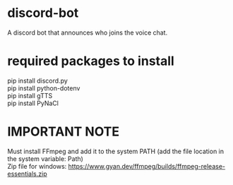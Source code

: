 # discord-bot
A discord bot that announces who joins the voice chat.


# required packages to install
pip install discord.py\
pip install python-dotenv\
pip install gTTS\
pip install PyNaCl

# IMPORTANT NOTE
Must install FFmpeg and add it to the system PATH (add the file location in the system variable: Path)\
Zip file for windows: https://www.gyan.dev/ffmpeg/builds/ffmpeg-release-essentials.zip